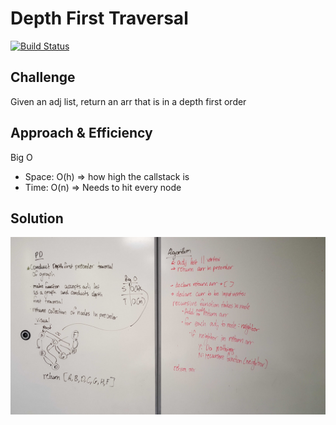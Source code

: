 # Depth First Traversal

[![Build Status](https://travis-ci.com/shiratap/data-structures-and-algorithms.svg?branch=master)](https://travis-ci.com/shiratap/data-structures-and-algorithms)

## Challenge
Given an adj list, return an arr that is in a depth first order

## Approach & Efficiency
Big O
  - Space: O(h) => how high the callstack is
  - Time: O(n) => Needs to hit every node

## Solution
![Uml](../assets/depth-first.jpg)
